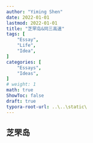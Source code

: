 ```yaml
---
author: "Yiming Shen"
date: 2022-01-01
lastmod: 2022-01-01
title: "芝罘岛&同三高速"
tags: [
    "Essay",
    "Life",
    "Idea",
]
categories: [
    "Essays",
    "Ideas", 
]
# weight: 1
math: true
ShowToc: false
draft: true
typora-root-url: ..\..\static\
---
```


## 芝罘岛

